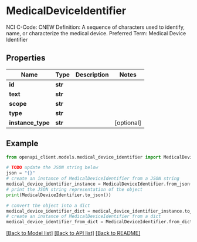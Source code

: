 # MedicalDeviceIdentifier

NCI C-Code: CNEW Definition: A sequence of characters used to identify, name, or characterize the medical device. Preferred Term: Medical Device Identifier

## Properties

Name | Type | Description | Notes
------------ | ------------- | ------------- | -------------
**id** | **str** |  | 
**text** | **str** |  | 
**scope** | **str** |  | 
**type** | **str** |  | 
**instance_type** | **str** |  | [optional] 

## Example

```python
from openapi_client.models.medical_device_identifier import MedicalDeviceIdentifier

# TODO update the JSON string below
json = "{}"
# create an instance of MedicalDeviceIdentifier from a JSON string
medical_device_identifier_instance = MedicalDeviceIdentifier.from_json(json)
# print the JSON string representation of the object
print(MedicalDeviceIdentifier.to_json())

# convert the object into a dict
medical_device_identifier_dict = medical_device_identifier_instance.to_dict()
# create an instance of MedicalDeviceIdentifier from a dict
medical_device_identifier_from_dict = MedicalDeviceIdentifier.from_dict(medical_device_identifier_dict)
```
[[Back to Model list]](../README.md#documentation-for-models) [[Back to API list]](../README.md#documentation-for-api-endpoints) [[Back to README]](../README.md)


